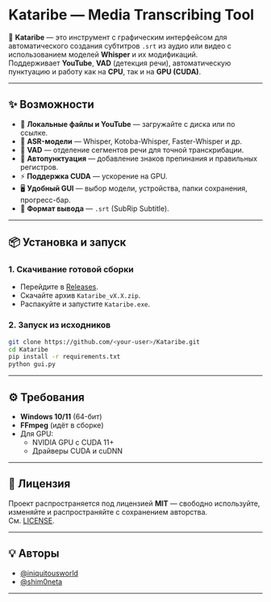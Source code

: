 # Kataribe — Media Transcribing Tool

🚀 **Kataribe** — это инструмент с графическим интерфейсом для автоматического создания субтитров `.srt` из аудио или видео с использованием моделей **Whisper** и их модификаций.  
Поддерживает **YouTube**, **VAD** (детекция речи), автоматическую пунктуацию и работу как на **CPU**, так и на **GPU (CUDA)**.

---

## ✨ Возможности
- 🎥 **Локальные файлы и YouTube** — загружайте с диска или по ссылке.
- 🤖 **ASR-модели** — Whisper, Kotoba-Whisper, Faster-Whisper и др.
- 🎯 **VAD** — отделение сегментов речи для точной транскрибации.
- 📝 **Автопунктуация** — добавление знаков препинания и правильных регистров.
- ⚡ **Поддержка CUDA** — ускорение на GPU.
- 🖥 **Удобный GUI** — выбор модели, устройства, папки сохранения, прогресс-бар.
- 💬 **Формат вывода** — `.srt` (SubRip Subtitle).

---

## 📦 Установка и запуск

### 1. Скачивание готовой сборки
- Перейдите в [Releases](https://github.com/`<your-user>`/Kataribe/releases).
- Скачайте архив `Kataribe_vX.X.zip`.
- Распакуйте и запустите `Kataribe.exe`.

### 2. Запуск из исходников
```bash
git clone https://github.com/<your-user>/Kataribe.git
cd Kataribe
pip install -r requirements.txt
python gui.py
```

---

## ⚙ Требования
- **Windows 10/11** (64-бит)
- **FFmpeg** (идёт в сборке)
- Для GPU:
  - NVIDIA GPU с CUDA 11+
  - Драйверы CUDA и cuDNN

---

## 📜 Лицензия
Проект распространяется под лицензией **MIT** — свободно используйте, изменяйте и распространяйте с сохранением авторства.  
См. [LICENSE](LICENSE).

---

## 💡 Авторы
- [@iniquitousworld](https://github.com/iniquitousworld)  
- [@shim0neta](https://github.com/shim0neta)  

---
